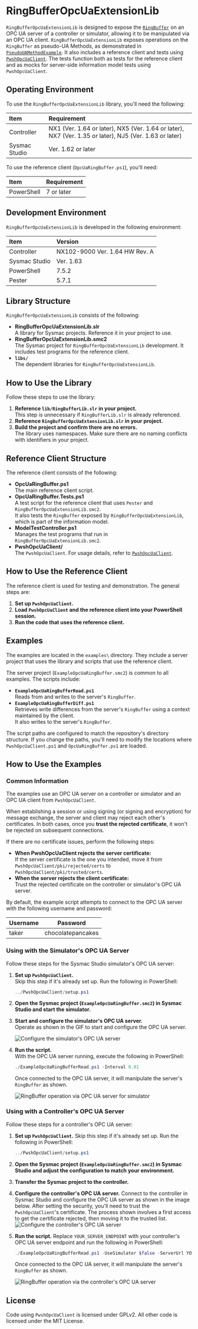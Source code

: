 # RingBufferOpcUaExtensionLib
`RingBufferOpcUaExtensionLib` is designed to expose the [`RingBuffer`](https://github.com/kmu2030/RingBufferLib) on an OPC UA server of a controller or simulator,
allowing it to be manipulated via an OPC UA client.
`RingBufferOpcUaExtensionLib` exposes operations on the `RingBuffer` as pseudo-UA Methods, as demonstrated in [`PseudoUAMethodExample`](https://github.com/kmu2030/PseudoUAMethodExample).
It also includes a reference client and tests using [`PwshOpcUaClient`](https://github.com/kmu2030/PwshOpcUaClient).
The tests function both as tests for the reference client and as mocks for server-side information model tests using `PwshOpcUaClient`.

## Operating Environment
To use the `RingBufferOpcUaExtensionLib` library, you'll need the following:

| Item | Requirement |
| :--- | :--- |
| Controller | NX1 (Ver. 1.64 or later), NX5 (Ver. 1.64 or later), NX7 (Ver. 1.35 or later), NJ5 (Ver. 1.63 or later) |
| Sysmac Studio | Ver. 1.62 or later |

To use the reference client (`OpcUaRingBuffer.ps1`), you'll need:

| Item | Requirement |
| :--- | :--- |
| PowerShell | 7 or later |

## Development Environment
`RingBufferOpcUaExtensionLib` is developed in the following environment:

| Item | Version |
| :--- | :--- |
| Controller | NX102-9000 Ver. 1.64 HW Rev. A |
| Sysmac Studio | Ver. 1.63 |
| PowerShell | 7.5.2 |
| Pester     | 5.7.1 |

## Library Structure
`RingBufferOpcUaExtensionLib` consists of the following:

  * **RingBufferOpcUaExtensionLib.slr**   
    A library for Sysmac projects. Reference it in your project to use.
  * **RingBufferOpcUaExtensionLib.smc2**   
    The Sysmac project for `RingBufferOpcUaExtensionLib` development. It includes test programs for the reference client.
  * **`libs/`**   
    The dependent libraries for `RingBufferOpcUaExtensionLib`.

## How to Use the Library
Follow these steps to use the library:

1.  **Reference `lib/RingBufferLib.slr` in your project.**   
    This step is unnecessary if `RingBufferLib.slr` is already referenced.
2.  **Reference `RingBufferOpcUaExtensionLib.slr` in your project.**   
3.  **Build the project and confirm there are no errors.**   
    The library uses namespaces.
    Make sure there are no naming conflicts with identifiers in your project.

## Reference Client Structure
The reference client consists of the following:

  * **OpcUaRingBuffer.ps1**   
    The main reference client script.
  * **OpcUaRingBuffer.Tests.ps1**   
    A test script for the reference client that uses `Pester` and `RingBufferOpcUaExtensionLib.smc2`.   
    It also tests the `RingBuffer` exposed by `RingBufferOpcUaExtensionLib`, which is part of the information model.
  * **ModelTestController.ps1**   
    Manages the test programs that run in `RingBufferOpcUaExtensionLib.smc2`.
  * **PwshOpcUaClient/**   
    The `PwshOpcUaClient`. For usage details, refer to [`PwshOpcUaClient`](https://github.com/kmu2030/PwshOpcUaClient).

## How to Use the Reference Client
The reference client is used for testing and demonstration. The general steps are:

1.  **Set up `PwshOpcUaClient`.**
2.  **Load `PwshOpcUaClient` and the reference client into your PowerShell session.**
3.  **Run the code that uses the reference client.**

## Examples
The examples are located in the `examples\` directory.
They include a server project that uses the library and scripts that use the reference client.

The server project (`ExampleOpcUaRingBuffer.smc2`) is common to all examples. The scripts include:

  * **`ExampleOpcUaRingBufferRead.ps1`**   
    Reads from and writes to the server's `RingBuffer`.
  * **`ExampleOpcUaRingBufferDiff.ps1`**   
    Retrieves write differences from the server's `RingBuffer` using a context maintained by the client.   
    It also writes to the server's `RingBuffer`.

The script paths are configured to match the repository's directory structure.
If you change the paths, you'll need to modify the locations where `PwshOpcUaClient.ps1` and `OpcUaRingBuffer.ps1` are loaded.

## How to Use the Examples
### Common Information
The examples use an OPC UA server on a controller or simulator and an OPC UA client from `PwshOpcUaClient`.

When establishing a session or using signing (or signing and encryption) for message exchange,
the server and client may reject each other's certificates.
In both cases, once you **trust the rejected certificate**, it won't be rejected on subsequent connections.

If there are no certificate issues, perform the following steps:

  * **When PwshOpcUaClient rejects the server certificate:**   
    If the server certificate is the one you intended, move it from `PwshOpcUaClient/pki/rejected/certs` to `PwshOpcUaClient/pki/trusted/certs`.
  * **When the server rejects the client certificate:**   
    Trust the rejected certificate on the controller or simulator's OPC UA server.

By default, the example script attempts to connect to the OPC UA server with the following username and password:

| Username | Password |
|-|-|
|taker|chocolatepancakes|

### Using with the Simulator's OPC UA Server
Follow these steps for the Sysmac Studio simulator's OPC UA server:

1.  **Set up `PwshOpcUaClient`.**   
    Skip this step if it's already set up. Run the following in PowerShell:

    ```powershell
    ../PwshOpcUaClient/setup.ps1
    ```

2.  **Open the Sysmac project (`ExampleOpcUaRingBuffer.smc2`) in Sysmac Studio and start the simulator.**

3.  **Start and configure the simulator's OPC UA server.**   
    Operate as shown in the GIF to start and configure the OPC UA server.

    ![Configure the simulator's OPC UA server](./images/simulator-set-opc-ua-server.gif)

4.  **Run the script.**   
    With the OPC UA server running, execute the following in PowerShell:

    ```powershell
    ./ExampleOpcUaRingBufferRead.ps1 -Interval 0.01
    ```

    Once connected to the OPC UA server, it will manipulate the server's `RingBuffer` as shown.

    ![RingBuffer operation via OPC UA server for simulator](./images/simulator-run-prg.gif)

### Using with a Controller's OPC UA Server
Follow these steps for a controller's OPC UA server:

1.  **Set up `PwshOpcUaClient`.**
    Skip this step if it's already set up. Run the following in PowerShell:

    ```powershell
    ../PwshOpcUaClient/setup.ps1
    ```

2.  **Open the Sysmac project (`ExampleOpcUaRingBuffer.smc2`) in Sysmac Studio and adjust the configuration to match your environment.**

3.  **Transfer the Sysmac project to the controller.**

4.  **Configure the controller's OPC UA server.**
    Connect to the controller in Sysmac Studio and configure the OPC UA server as shown in the image below. After setting the security, you'll need to trust the `PwshOpcUaClient`'s certificate. The process shown involves a first access to get the certificate rejected, then moving it to the trusted list.
    ![Configure the controller's OPC UA server](./images/controller-set-opc-ua-server.gif)

5.  **Run the script.**
    Replace `YOUR_SERVER_ENDPOINT` with your controller's OPC UA server endpoint and run the following in PowerShell:

    ```powershell
    ./ExampleOpcUaRingBufferRead.ps1 -UseSimulator $false -ServerUrl YOUR_SERVER_ENDPOINT -Interval 0.01
    ```

    Once connected to the OPC UA server, it will manipulate the server's `RingBuffer` as shown.

    ![RingBuffer operation via the controller's OPC UA server](./images/controller-run-prg.gif)

## License
Code using `PwshOpcUaClient` is licensed under GPLv2. All other code is licensed under the MIT License.
